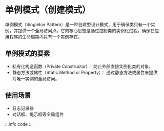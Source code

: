 # 单例模式（创建模式）
单例模式（Singleton Pattern）是一种创建型设计模式，用于确保类只有一个实例，并提供一个全局访问点。它的核心思想是通过控制类的实例化过程，确保在应用程序的生命周期内只有一个实例存在。


## 单例模式的要素
- 私有化构造函数（Private Constructor）： 防止外部直接实例化类的对象。
- 静态方法或属性（Static Method or Property）： 通过静态方法或属性来提供对唯一实例的全局访问。

## 使用场景
- 日志记录器
- 对话框、提示框等全局组件

<script>
import './单例.js'
</script>

:::info
code
:::